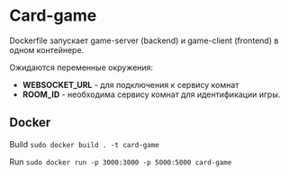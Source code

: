 # Card-game

Dockerfile запускает game-server (backend) и game-client (frontend) в одном контейнере.

Ожидаются переменные окружения:

- **WEBSOCKET_URL** - для подключения к сервису комнат
- **ROOM_ID** - необходима сервису комнат для идентификации игры.

## Docker

Build `sudo docker build . -t card-game`

Run `sudo docker run -p 3000:3000 -p 5000:5000 card-game`
